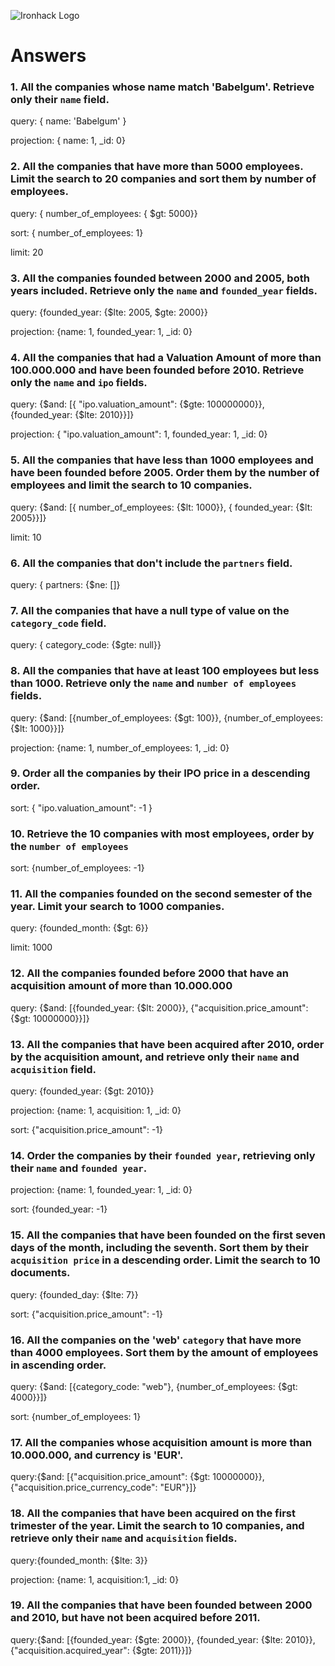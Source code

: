![Ironhack Logo](https://i.imgur.com/1QgrNNw.png)

# Answers

### 1. All the companies whose name match 'Babelgum'. Retrieve only their `name` field.

query: { name: 'Babelgum' }

projection: { name: 1, _id: 0}

### 2. All the companies that have more than 5000 employees. Limit the search to 20 companies and sort them by **number of employees**.

query: { number_of_employees: { $gt: 5000}}

sort: { number_of_employees: 1}

limit: 20

### 3. All the companies founded between 2000 and 2005, both years included. Retrieve only the `name` and `founded_year` fields.

query: {founded_year: {$lte: 2005, $gte: 2000}}

projection: {name: 1, founded_year: 1, _id: 0}

### 4. All the companies that had a Valuation Amount of more than 100.000.000 and have been founded before 2010. Retrieve only the `name` and `ipo` fields.

query: {$and: [{ "ipo.valuation_amount": {$gte: 100000000}}, {founded_year: {$lte: 2010}}]}

projection: { "ipo.valuation_amount": 1, founded_year: 1, _id: 0}

### 5. All the companies that have less than 1000 employees and have been founded before 2005. Order them by the number of employees and limit the search to 10 companies.

query: {$and: [{ number_of_employees: {$lt: 1000}}, { founded_year: {$lt: 2005}}]}

limit: 10

### 6. All the companies that don't include the `partners` field.

query: { partners: {$ne: []}

### 7. All the companies that have a null type of value on the `category_code` field.

query: { category_code: {$gte: null}}

### 8. All the companies that have at least 100 employees but less than 1000. Retrieve only the `name` and `number of employees` fields.

query: {$and: [{number_of_employees: {$gt: 100}}, {number_of_employees: {$lt: 1000}}]}

projection: {name: 1, number_of_employees: 1, _id: 0}

### 9. Order all the companies by their IPO price in a descending order.

sort: { "ipo.valuation_amount": -1 }

### 10. Retrieve the 10 companies with most employees, order by the `number of employees`

sort: {number_of_employees: -1}

### 11. All the companies founded on the second semester of the year. Limit your search to 1000 companies.

query: {founded_month: {$gt: 6}}

limit: 1000

### 12. All the companies founded before 2000 that have an acquisition amount of more than 10.000.000

query: {$and: [{founded_year: {$lt: 2000}}, {"acquisition.price_amount": {$gt: 10000000}}]} 

### 13. All the companies that have been acquired after 2010, order by the acquisition amount, and retrieve only their `name` and `acquisition` field.

query: {founded_year: {$gt: 2010}}

projection: {name: 1, acquisition: 1, _id: 0}

sort: {"acquisition.price_amount": -1}

### 14. Order the companies by their `founded year`, retrieving only their `name` and `founded year`.

projection: {name: 1, founded_year: 1, _id: 0}

sort: {founded_year: -1}

### 15. All the companies that have been founded on the first seven days of the month, including the seventh. Sort them by their `acquisition price` in a descending order. Limit the search to 10 documents.

query: {founded_day: {$lte: 7}}

sort: {"acquisition.price_amount": -1}

### 16. All the companies on the 'web' `category` that have more than 4000 employees. Sort them by the amount of employees in ascending order.

query: {$and: [{category_code: "web"}, {number_of_employees: {$gt: 4000}}]}

sort: {number_of_employees: 1}

### 17. All the companies whose acquisition amount is more than 10.000.000, and currency is 'EUR'.

query:{$and: [{"acquisition.price_amount": {$gt: 10000000}}, {"acquisition.price_currency_code": "EUR"}]}

### 18. All the companies that have been acquired on the first trimester of the year. Limit the search to 10 companies, and retrieve only their `name` and `acquisition` fields.

query:{founded_month: {$lte: 3}} 

projection: {name: 1, acquisition:1, _id: 0}

### 19. All the companies that have been founded between 2000 and 2010, but have not been acquired before 2011.

query:{$and: [{founded_year: {$gte: 2000}}, {founded_year: {$lte: 2010}}, {"acquisition.acquired_year": {$gte: 2011}}]}